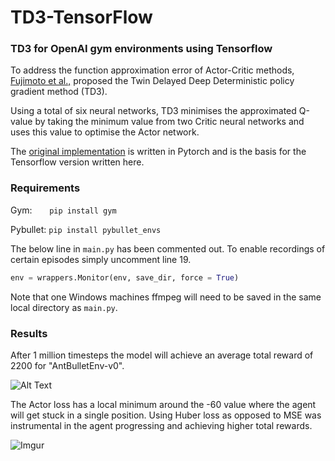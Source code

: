 # TD3-TensorFlow

### TD3 for OpenAI gym environments using Tensorflow

To address the function approximation error of Actor-Critic methods, [Fujimoto et al.,](https://arxiv.org/abs/1802.09477) proposed the Twin Delayed Deep Deterministic policy gradient method (TD3). 

Using a total of six neural networks, TD3 minimises the approximated Q-value by taking the minimum value from two Critic neural networks and uses this value to optimise the Actor network.

The [original implementation](https://github.com/sfujim/TD3) is written in Pytorch  and is the basis for the Tensorflow version written here.

### Requirements

Gym: &nbsp;&nbsp;&nbsp;&nbsp;&nbsp; `pip install gym`

Pybullet: 	`pip install pybullet_envs`

The below line in `main.py` has been commented out. To enable recordings of certain episodes simply uncomment line 19.
```python
env = wrappers.Monitor(env, save_dir, force = True)
```
Note that one Windows machines ffmpeg will need to be saved in the same local directory as `main.py`.



### Results

After 1 million timesteps the model will achieve an average total reward of 2200 for "AntBulletEnv-v0".


![Alt Text](https://i.imgur.com/EURQj7q.gif)


The Actor loss has a local minimum around the -60 value where the agent will get stuck in a single position. Using Huber loss as opposed to MSE was instrumental in the agent progressing and achieving higher total rewards.

![Imgur](https://i.imgur.com/HosZ5xN.png)

